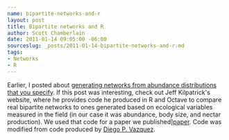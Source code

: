 ```yaml
--- 
name: bipartite-networks-and-r
layout: post
title: Bipartite networks and R
author: Scott Chamberlain
date: 2011-01-14 09:05:00 -06:00
sourceslug: _posts/2011-01-14-bipartite-networks-and-r.md
tags: 
- Networks
- R
---
```


Earlier, I posted about [generating networks from abundance distributions that you specify][link]. If this post was interesting, check out Jeff Kilpatrick's website, where he provides code he produced in R and Octave to compare real bipartite networks to ones generated based on ecological variables measured in the field (in our case it was abundance, body size, and nectar production). We used that code for a paper we published][paper]. Code was modified from code produced by [Diego P. Vazquez][diego].

[link]: http://r-ecology.blogspot.com/2011/01/ecological-networks-from-abundance.html
[paper]: http://www.springerlink.com/content/1055615l6m74mp30/
[diego]: http://www.cricyt.edu.ar/interactio/dvazquez/html/index_e.html
